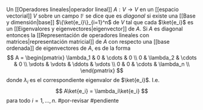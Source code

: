 Un [[Operadores lineales|operador lineal]] $A: V \rightarrow V$ en un [[espacio vectorial]] $V$ sobre un campo $\mathbb{F}$ se dice que es _diagonal_ si existe una [[Base y dimensión|base]] $\{\ket{e_i}\}_{i=1}^n$ de $V$ tal que cada $\ket{e_i}$ es un [[Eigenvalores y eigenvectores|eigenvector]] de $A$.
Si $A$ es diagonal entonces la [[Representación de operadores lineales con matrices|representación matricial]] de $A$ con respecto una [[base ordenada]] de eigenvectores de $A$, es de la forma
$$
A = \begin{pmatrix} \lambda_1 & 0 & \cdots & 0 \\ 0 & \lambda_2 & \cdots & 0 \\ \vdots & \vdots & \ddots & \vdots \\ 0 & 0 & \cdots & \lambda_n \\ \end{pmatrix}
$$
donde $\lambda_i$ es el correspondiente eigenvalor de $\ket{e_i}$. 
I.e.
$$
A\ket{e_i} = \lambda_i\ket{e_i}
$$
para todo $i = 1, \ldots, n$.
#por-revisar #pendiente 